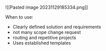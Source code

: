 ![[Pasted image 20231129185334.png]]

When to use:
- Clearly defined solution and requirements 
- not many scope change request 
- routing and repetitive projects
- Uses established templates
